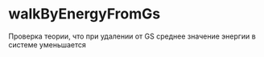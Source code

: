 walkByEnergyFromGs
==================

Проверка теории, что при удалении от GS среднее значение энергии в системе уменьшается
